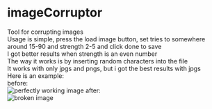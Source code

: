 # imageCorruptor
Tool for corrupting images  
Usage is simple, press the load image button, set tries to somewhere around 15-90 and strength 2-5 and click done to save  
I got better results when strength is an even number  
The way it works is by inserting random characters into the file  
It works with only jpgs and pngs, but i got the best results with jpgs  
Here is an example:  
before:  
![perfectly working image](https://i.imgur.com/IQLgs1X.jpg)
after:  
![broken image](https://i.imgur.com/RNYeP0k.jpg)
